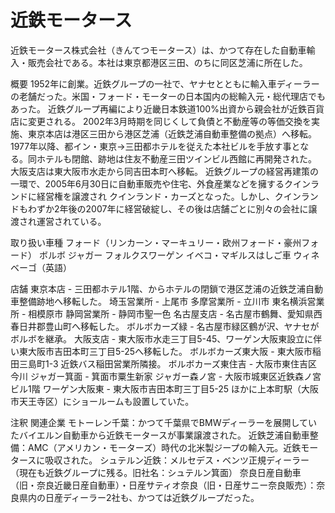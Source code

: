 # 近鉄モータース

近鉄モータース株式会社（きんてつモータース）は、かつて存在した自動車輸入・販売会社である。本社は東京都港区三田、のちに同区芝浦に所在した。

概要
1952年に創業。近鉄グループの一社で、ヤナセとともに輸入車ディーラーの老舗だった。米国・フォード・モーターの日本国内の総輸入元・総代理店でもあった。
近鉄グループ再編により近畿日本鉄道100%出資から親会社が近鉄百貨店に変更される。
2002年3月時期を同じくして負債と不動産等の等価交換を実施、東京本店は港区三田から港区芝浦（近鉄芝浦自動車整備の拠点）へ移転。
1977年以降、都イン・東京→三田都ホテルを従えた本社ビルを手放す事となる。同ホテルも閉館、跡地は住友不動産三田ツインビル西館に再開発された。
大阪支店は東大阪市水走から同吉田本町へ移転。
近鉄グループの経営再建策の一環で、2005年6月30日に自動車販売や住宅、外食産業などを擁するクインランドに経営権を譲渡され クインランド・カーズとなった。しかし、クインランドもわずか2年後の2007年に経営破綻し、その後は店舗ごとに別々の会社に譲渡され運営されている。

取り扱い車種
フォード（リンカーン・マーキュリー・欧州フォード・豪州フォード）
ボルボ
ジャガー
フォルクスワーゲン
イベコ・マギルスはしご車
ウィネベーゴ（英語）

店舗
東京本店 - 三田都ホテル1階、からホテルの閉鎖で港区芝浦の近鉄芝浦自動車整備跡地へ移転した。
埼玉営業所 - 上尾市
多摩営業所 - 立川市
東名横浜営業所 - 相模原市
静岡営業所 - 静岡市聖一色
名古屋支店 - 名古屋市鶴舞、愛知県西春日井郡豊山町へ移転した。
ボルボカーズ緑 - 名古屋市緑区鶴が沢、ヤナセがボルボを継承。
大阪支店 - 東大阪市水走三丁目5-45、ワーゲン大阪東設立に伴い東大阪市吉田本町三丁目5-25へ移転した。
ボルボカーズ東大阪 - 東大阪市稲田三島町1-3 近鉄バス稲田営業所隣接。
ボルボカーズ東住吉 - 大阪市東住吉区今川
ジャガー箕面 - 箕面市粟生新家
ジャガー森ノ宮 - 大阪市城東区近鉄森ノ宮ビル1階
ワーゲン大阪東 - 東大阪市吉田本町三丁目5-25
ほかに上本町駅（大阪市天王寺区）にショールームも設置していた。

注釈
関連企業
モトーレン千葉：かつて千葉県でBMWディーラーを展開していたバイエルン自動車から近鉄モータースが事業譲渡された。
近鉄芝浦自動車整備：AMC（アメリカン・モーターズ）時代の北米製ジープの輸入元。近鉄モータースに吸収された。
シュテルン近鉄：メルセデス・ベンツ正規ディーラー（現在も近鉄グループに残る。旧社名：シュテルン箕面）
奈良日産自動車（旧・奈良近畿日産自動車）・日産サティオ奈良（旧・日産サニー奈良販売）：奈良県内の日産ディーラー2社も、かつては近鉄グループだった。
